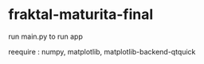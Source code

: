 # fraktal-maturita-final

run main.py to run app

reequire : numpy,
           matplotlib,
           matplotlib-backend-qtquick

